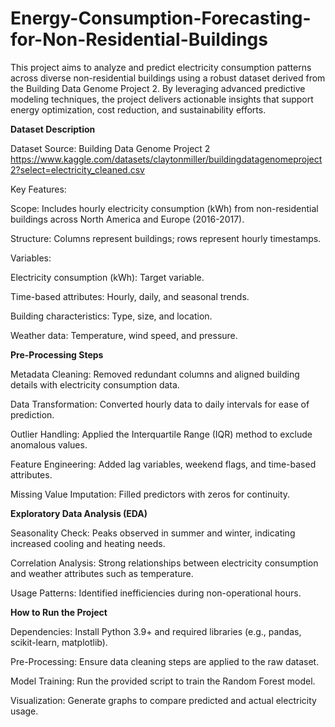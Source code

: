 # Energy-Consumption-Forecasting-for-Non-Residential-Buildings

This project aims to analyze and predict electricity consumption patterns across diverse non-residential buildings using a robust dataset derived from the Building Data Genome Project 2. By leveraging advanced predictive modeling techniques, the project delivers actionable insights that support energy optimization, cost reduction, and sustainability efforts.

**Dataset Description**

Dataset Source: Building Data Genome Project 2
https://www.kaggle.com/datasets/claytonmiller/buildingdatagenomeproject2?select=electricity_cleaned.csv

Key Features:

Scope: Includes hourly electricity consumption (kWh) from non-residential buildings across North America and Europe (2016-2017).

Structure: Columns represent buildings; rows represent hourly timestamps.

Variables:

Electricity consumption (kWh): Target variable.

Time-based attributes: Hourly, daily, and seasonal trends.

Building characteristics: Type, size, and location.

Weather data: Temperature, wind speed, and pressure.

**Pre-Processing Steps**

Metadata Cleaning: Removed redundant columns and aligned building details with electricity consumption data.

Data Transformation: Converted hourly data to daily intervals for ease of prediction.

Outlier Handling: Applied the Interquartile Range (IQR) method to exclude anomalous values.

Feature Engineering: Added lag variables, weekend flags, and time-based attributes.

Missing Value Imputation: Filled predictors with zeros for continuity.

**Exploratory Data Analysis (EDA)**

Seasonality Check: Peaks observed in summer and winter, indicating increased cooling and heating needs.

Correlation Analysis: Strong relationships between electricity consumption and weather attributes such as temperature.

Usage Patterns: Identified inefficiencies during non-operational hours.

**How to Run the Project**

Dependencies: Install Python 3.9+ and required libraries (e.g., pandas, scikit-learn, matplotlib).

Pre-Processing: Ensure data cleaning steps are applied to the raw dataset.

Model Training: Run the provided script to train the Random Forest model.

Visualization: Generate graphs to compare predicted and actual electricity usage.
